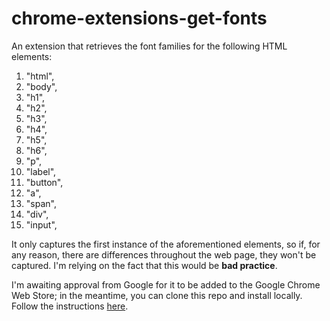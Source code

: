 # chrome-extensions-get-fonts

An extension that retrieves the font families for the following HTML elements:

   1. "html",
   2. "body",
   3. "h1",
   4. "h2",
   5. "h3",
   6. "h4",
   7. "h5",
   8. "h6",
   9. "p",
   10. "label",
   11. "button",
   12. "a",
   13. "span",
   14. "div",
   15. "input",

It only captures the first instance of the aforementioned elements, so if, for any reason, there are differences throughout the web page, they won't be captured. I'm relying on the fact that this would be **bad practice**.

I'm awaiting approval from Google for it to be added to the Google Chrome Web Store; in the meantime, you can clone this repo and install locally. Follow the instructions [here](https://developer.chrome.com/docs/extensions/mv3/getstarted/#unpacked).
